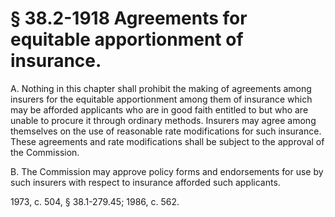 # § 38.2-1918 Agreements for equitable apportionment of insurance.

<p>A. Nothing in this chapter shall prohibit the making of agreements among insurers for the equitable apportionment among them of insurance which may be afforded applicants who are in good faith entitled to but who are unable to procure it through ordinary methods. Insurers may agree among themselves on the use of reasonable rate modifications for such insurance. These agreements and rate modifications shall be subject to the approval of the Commission.</p><p>B. The Commission may approve policy forms and endorsements for use by such insurers with respect to insurance afforded such applicants.</p><p>1973, c. 504, § 38.1-279.45; 1986, c. 562.</p>